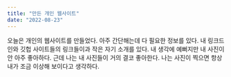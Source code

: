 ```yaml
---
title: "만든 개인 웹사이트"
date: "2022-08-23"
---
```


오늘은 개인의 웹사이트를 만들었다. 아주 간단해는데 다 필요한 정보를 있다. 내 링크드인와 깃헙 사이트들의 링크들이과 작은 자기 소개를 있다. 내 생각에 예뻐지만 내 사진이 안 아주 좋아하다. 근데 나는 내 사진들이 거의 결코 좋아한다. 나는 사진이 찍으면 항상 내가 조금 이상해 보이다고 생각하다.
